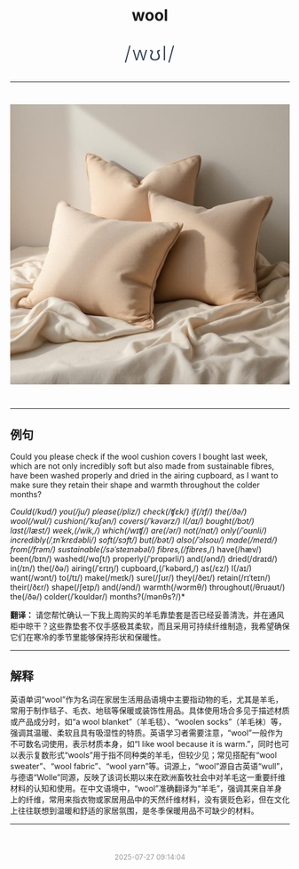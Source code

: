 <div align="center">

# wool

<div style="margin: 30px 0;">
<h1 style="font-size: 2.5em; font-weight: 300; letter-spacing: 2px; margin: 0; color: #2c3e50;">
/wʊl/
</h1>
</div>

</div>

---

<div align="center" style="margin: 40px 0;">

![wool](images/wool.png)

</div>

---

## 例句

Could you please check if the wool cushion covers I bought last week, which are not only incredibly soft but also made from sustainable fibres, have been washed properly and dried in the airing cupboard, as I want to make sure they retain their shape and warmth throughout the colder months?

*Could(/kʊd/) you(/ju/) please(/pliz/) check(/ʧɛk/) if(/ɪf/) the(/ðə/) wool(/wʊl/) cushion(/ˈkʊʃən/) covers(/ˈkəvərz/) I(/aɪ/) bought(/bɔt/) last(/læst/) week,(/wik,/) which(/wɪʧ/) are(/ər/) not(/nɑt/) only(/ˈoʊnli/) incredibly(/ˌɪnˈkrɛdəbli/) soft(/sɔft/) but(/bət/) also(/ˈɔlsoʊ/) made(/meɪd/) from(/frəm/) sustainable(/səˈsteɪnəbəl/) fibres,(/fibres*,/) have(/hæv/) been(/bɪn/) washed(/wɑʃt/) properly(/ˈprɑpərli/) and(/ənd/) dried(/draɪd/) in(/ɪn/) the(/ðə/) airing(/ˈɛrɪŋ/) cupboard,(/ˈkəbərd,/) as(/ɛz/) I(/aɪ/) want(/wɔnt/) to(/tɪ/) make(/meɪk/) sure(/ʃʊr/) they(/ðeɪ/) retain(/rɪˈteɪn/) their(/ðɛr/) shape(/ʃeɪp/) and(/ənd/) warmth(/wɔrmθ/) throughout(/θruaʊt/) the(/ðə/) colder(/ˈkoʊldər/) months?(/mənθs?/)*

**翻译：** 请您帮忙确认一下我上周购买的羊毛靠垫套是否已经妥善清洗，并在通风柜中晾干？这些靠垫套不仅手感极其柔软，而且采用可持续纤维制造，我希望确保它们在寒冷的季节里能够保持形状和保暖性。

---

## 解释

英语单词“wool”作为名词在家居生活用品语境中主要指动物的毛，尤其是羊毛，常用于制作毯子、毛衣、地毯等保暖或装饰性用品。具体使用场合多见于描述材质或产品成分时，如“a wool blanket”（羊毛毯）、“woolen socks”（羊毛袜）等，强调其温暖、柔软且具有吸湿性的特质。英语学习者需要注意，“wool”一般作为不可数名词使用，表示材质本身，如“I like wool because it is warm.”，同时也可以表示复数形式“wools”用于指不同种类的羊毛，但较少见；常见搭配有“wool sweater”、“wool fabric”、“wool yarn”等。词源上，“wool”源自古英语“wull”，与德语“Wolle”同源，反映了该词长期以来在欧洲畜牧社会中对羊毛这一重要纤维材料的认知和使用。在中文语境中，“wool”准确翻译为“羊毛”，强调其来自羊身上的纤维，常用来指衣物或家居用品中的天然纤维材料，没有褒贬色彩，但在文化上往往联想到温暖和舒适的家居氛围，是冬季保暖用品不可缺少的材料。


---

<div align="center" style="margin-top: 50px;">
<small style="color: #999; font-size: 0.9em;">2025-07-27 09:14:04</small>
</div>
